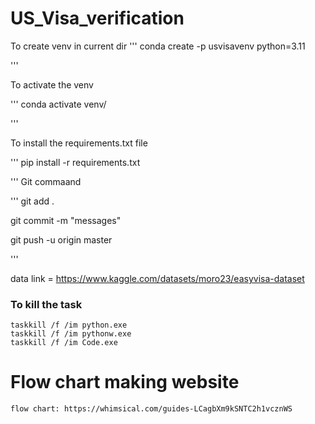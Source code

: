 # US_Visa_verification

To create venv in current dir
'''
conda create -p usvisavenv python=3.11

'''

To activate the venv

'''
conda activate venv/

'''

To install the requirements.txt file

'''
pip install -r requirements.txt

'''
Git commaand

'''
git add .

git commit -m "messages"

git push -u origin master


'''

data link = https://www.kaggle.com/datasets/moro23/easyvisa-dataset

### To kill the task
```
taskkill /f /im python.exe 
taskkill /f /im pythonw.exe
taskkill /f /im Code.exe
```



# Flow chart making website
```
flow chart: https://whimsical.com/guides-LCagbXm9kSNTC2h1vcznWS
```

